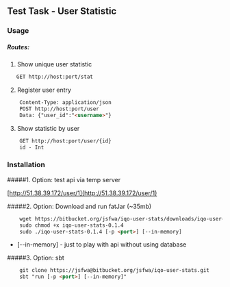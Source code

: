 ## Test Task - User Statistic

### Usage

##### Routes: 

1. Show unique user statistic

```html
   GET http://host:port/stat 
```
2. Register user entry

```html
    Content-Type: application/json
    POST http://host:port/user
    Data: {"user_id":"<username>"}
```
3. Show statistic by user

```html
    GET http://host:port/user/{id}
    id - Int
```
    
### Installation

#####1. Option: test api via temp server

[http://51.38.39.172/user/1](http://51.38.39.172/user/1)

 
#####2. Option: Download and run fatJar (~35mb)
```html
    wget https://bitbucket.org/jsfwa/iqo-user-stats/downloads/iqo-user-stats-0.1.4
    sudo chmod +x iqo-user-stats-0.1.4
    sudo ./iqo-user-stats-0.1.4 [-p <port>] [--in-memory]
```
* [--in-memory] - just to play with api without using database

#####3. Option: sbt
```html
    git clone https://jsfwa@bitbucket.org/jsfwa/iqo-user-stats.git
    sbt "run [-p <port>] [--in-memory]"  
```       
    